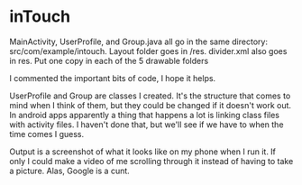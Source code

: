 inTouch
=======
MainActivity, UserProfile, and Group.java all go in the same directory: src/com/example/intouch.
Layout folder goes in /res.
divider.xml also goes in res. Put one copy in each of the 5 drawable folders

I commented the important bits of code, I hope it helps.

UserProfile and Group are classes I created. It's the structure that comes to mind when I think of them, but they could be changed if it doesn't work out. In android apps apparently a thing that happens a lot is linking class files with activity files. I haven't done that, but we'll see if we have to when the time comes I guess. 

Output is a screenshot of what it looks like on my phone when I run it. If only I could make a video of me scrolling through it instead of having to take a picture. Alas, Google is a cunt.
